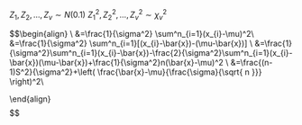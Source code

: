 $Z_{1}, Z_{2}, \dots{}, Z_{v}\sim N(0.1)$
$Z_{1}^2, Z_{2}^2, \dots{}, Z_{v}^2\sim \chi^2_{v}$



$$\begin{align} \\
&=\frac{1}{\sigma^2} \sum^n_{i=1}(x_{i}-\mu)^2\\
&=\frac{1}{\sigma^2} \sum^n_{i=1}[(x_{i}-\bar{x})-(\mu-\bar{x})] \\
&=\frac{1}{\sigma^2}\sum^n_{i=1}(x_{i}-\bar{x})-\frac{2}{\sigma^2}\sum^n_{i=1}(x_{i}-\bar{x})(\mu-\bar{x})+\frac{1}{\sigma^2}n(\bar{x}-\mu)^2 \\
&=\frac{(n-1)S^2}{\sigma^2}+\left( \frac{\bar{x}-\mu}{\frac{\sigma}{\sqrt{ n }}} \right)^2\\

\end{align}$$
$$$$

